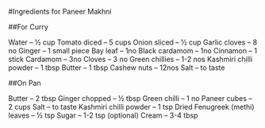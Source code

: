 #Ingredients for Paneer Makhni


##For Curry


Water – ½ cup
Tomato diced – 5 cups
Onion sliced – ½ cup
Garlic cloves – 8 no
Ginger – 1 small piece
Bay leaf – 1no
Black cardamom – 1no
Cinnamon – 1 stick
Cardamom – 3no
Cloves – 3 no
Green chillies – 1-2 nos
Kashmiri chilli powder – 1 tbsp
Butter – 1 tbsp
Cashew nuts – 12nos
Salt – to taste

##On Pan


Butter – 2 tbsp
Ginger chopped – ½ tbsp
Green chilli – 1 no
Paneer cubes – 2 cups
Salt – to taste
Kashmiri chilli powder – 1 tsp
Dried Fenugreek (methi) leaves – ½ tsp
Sugar – 1-2 tsp (optional)
Cream – 3-4 tbsp




